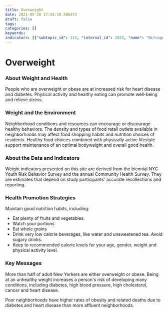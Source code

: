 ```yaml
---
title: Overweight
date: 2021-05-28 17:34:10.586373
draft: false
tags: 
categories: []
keywords: 
indicators: [{"subtopic_id": 113, "internal_id": 2025, "name": "Nitrogen Dioxide (NO2)", "URL": "https://a816-dohbesp.nyc.gov/IndicatorPublic/VisualizationData.aspx?id=2025,719b87,113,Summarize"}, {"subtopic_id": 113, "internal_id": 2063, "name": "Obese Adults", "URL": "https://a816-dohbesp.nyc.gov/IndicatorPublic/VisualizationData.aspx?id=2063,719b87,113,Summarize"}, {"subtopic_id": 113, "internal_id": 2064, "name": "Obese Youth", "URL": "https://a816-dohbesp.nyc.gov/IndicatorPublic/VisualizationData.aspx?id=2064,719b87,113,Summarize"}, {"subtopic_id": 113, "internal_id": 2061, "name": "Overweight or Obese Adults", "URL": "https://a816-dohbesp.nyc.gov/IndicatorPublic/VisualizationData.aspx?id=2061,719b87,113,Summarize"}, {"subtopic_id": 113, "internal_id": 2062, "name": "Overweight or Obese Youth", "URL": "https://a816-dohbesp.nyc.gov/IndicatorPublic/VisualizationData.aspx?id=2062,719b87,113,Summarize"}]
---
```

# Overweight
<h3>About Weight and Health</h3>
<p>People who are overweight or obese are at increased risk for heart disease and diabetes. Physical activity and healthy eating can promote well-being and relieve stress.</p>
<h3>Weight and the Environment</h3>
<p>Neighborhood conditions and resources can encourage or discourage healthy behaviors. The density and types of food retail outlets available in neighborhoods may affect food shopping habits and nutrition choices of residents. Healthy food choices combined with physically active lifestyle support maintenance of an optimal bodyweight and overall good health.</p>
<h3>About the Data and Indicators</h3>
<p>Weight indicators presented on this site are derived from the biennial NYC Youth Risk Behavior Survey and the annual Community Health Survey. They are estimates that depend on study participants' accurate recollections and reporting.</p>
<h3>Health Promotion Strategies</h3>
<p>Maintain good nutrition habits, including:</p>
<ul>
<li>Eat plenty of fruits and vegetables.</li>
<li>Watch your portions</li>
<li>Eat whole grains &nbsp;</li>
<li>Drink very low calorie beverages, like water and unsweetened tea. Avoid sugary drinks.</li>
<li>Keep to recommended calorie levels for your age, gender, weight and physical activity level.&nbsp;</li>
</ul>
<h3>Key Messages</h3>
<p>More than half of adult New Yorkers are either overweight or obese. Being at an unhealthy weight increases a person's risk of developing many conditions, including diabetes, high blood pressure, high cholesterol, cancer and heart disease.</p>
<p>Poor neighborhoods have higher rates of obesity and related deaths due to diabetes and heart disease than more affluent neighborhoods.</p>
